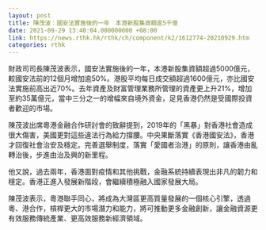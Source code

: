 ```yaml
---
layout: post
title: 陳茂波：國安法實施後的一年　本港新股集資額逾5千億
date: 2021-09-29 13:40:04.000000000 +08:00
link: https://news.rthk.hk/rthk/ch/component/k2/1612774-20210929.htm
categories: rthk
---
```


財政司司長陳茂波表示，國安法實施後的一年，本港新股集資額超過5000億元，較國安法前的12個月增加逾50%。港股平均每日成交額超過1600億元，亦比國安法實施前高出近70%。去年資產及財富管理業務所管理的資產更上升21%，增加至約35萬億元，當中三分之一的增幅來自境外資金，足見香港仍然是受國際投資者歡迎的市場。

陳茂波出席粵港金融合作研討會的致辭提到，2019年的「黑暴」對香港社會造成很大傷害，美國更對這些違法行為給力撐腰。中央果斷落實《香港國安法》，香港才回復社會治安及穩定。完善選舉制度，落實「愛國者治港」的原則，讓香港由亂轉治後，步進由治及興的新里程。

他又說，過去兩年，香港面對疫情和其他挑戰，金融系統持續表現出非凡的韌力和穩定。香港正進入發展新階段，會繼續積極融入國家發展大局。

陳茂波表示，粵港聯手同心，將成為大灣區更高質量發展的一個核心引擎，透過粵、港合作，槓桿更大的市場潛力和能力，將可推動更多金融創新，讓金融資源更有效服務傳統產業、更高效服務新經濟領域。

